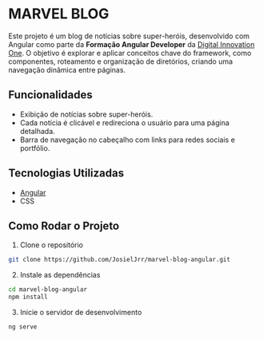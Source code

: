 # MARVEL BLOG

Este projeto é um blog de notícias sobre super-heróis, desenvolvido com Angular como parte da **Formação Angular Developer** da [Digital Innovation One](https://www.dio.me/). O objetivo é explorar e aplicar conceitos chave do framework, como componentes, roteamento e organização de diretórios, criando uma navegação dinâmica entre páginas.

## Funcionalidades

- Exibição de notícias sobre super-heróis.
- Cada notícia é clicável e redireciona o usuário para uma página detalhada.
- Barra de navegação no cabeçalho com links para redes sociais e portfólio.

## Tecnologias Utilizadas

- [Angular](https://angular.dev/)
- CSS

## Como Rodar o Projeto

1. Clone o repositório

```bash
git clone https://github.com/JosielJrr/marvel-blog-angular.git
```

2. Instale as dependências

```bash
cd marvel-blog-angular
npm install
```

3. Inicie o servidor de desenvolvimento

```bash
ng serve
```
